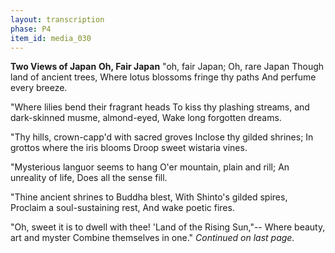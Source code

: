 ```yaml
---
layout: transcription
phase: P4
item_id: media_030
---
```


**Two Views of Japan**
**Oh, Fair Japan**
"oh, fair Japan; Oh, rare Japan
Though land of ancient trees,
Where lotus blossoms fringe thy paths
And perfume every breeze.

"Where lilies bend their fragrant heads
To kiss thy plashing streams,
and dark-skinned musme, almond-eyed,
Wake long forgotten dreams.

"Thy hills, crown-capp'd with sacred groves
Inclose thy gilded shrines;
In grottos where the iris blooms
Droop sweet wistaria vines.

"Mysterious languor seems to hang
O'er mountain, plain and rill;
An unreality of life,
Does all the sense fill.

"Thine ancient shrines to Buddha blest,
With Shinto's gilded spires,
Proclaim a soul-sustaining rest,
And wake poetic fires.

"Oh, sweet it is to dwell with thee!
'Land of the Rising Sun,"--
Where beauty, art and myster
Combine themselves in one."
*Continued on last page.*